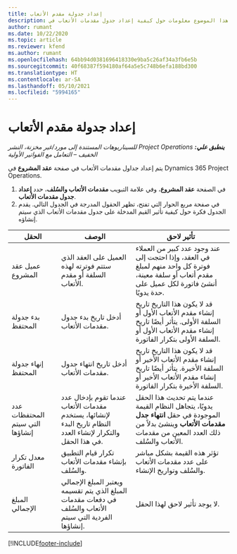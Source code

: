 ```yaml
---
title: إعداد جدولة مقدم الأتعاب
description: يقدم هذا الموضوع معلومات حول كيفية إعداد جدول مقدمات الأتعاب في Project Operations.
author: rumant
ms.date: 10/22/2020
ms.topic: article
ms.reviewer: kfend
ms.author: rumant
ms.openlocfilehash: 64bb94d0381696418330e9ba5c26af34a3fb6e5b
ms.sourcegitcommit: 40f68387f594180af64a5e5c748b6efa188bd300
ms.translationtype: HT
ms.contentlocale: ar-SA
ms.lasthandoff: 05/10/2021
ms.locfileid: "5994165"
---
```

# <a name="set-up-a-retainer-schedule"></a>إعداد جدولة مقدم الأتعاب

_**ينطبق علي:** ‏‫Project Operations للسيناريوهات المستندة إلى مورد/غير مخزنة‬، ‏‫النشر الخفيف – التعامل مع الفواتير الأولية‬_

يتم إعداد جداول مقدمات الأتعاب في صفحة **عقد المشروع** في Dynamics 365 Project Operations.

1. في الصفحة **عقد المشروع**، وفي علامة التبويب **مقدمات الأتعاب والسُلف**، حدد **إعداد جدول مقدمات الأتعاب**.
2. في صفحة مربع الحوار التي تفتح، تظهر الحقول المدرجة في الجدول التالي. يقدم الجدول فكرة حول كيفية تأثير القيم المدخلة على جدول مقدمات الأتعاب الذي سيتم إنشاؤه.

| الحقل | ‏‏الوصف | تأثير لاحق |
| --- | --- | --- |
| عميل عقد المشروع | العميل على العقد الذي ستتم فوترته لهذه السلفة أو مقدم الأتعاب. | عند وجود عدد كبير من العملاء في العقد، وإذا احتجت إلى فوترة كل واحد منهم لمبلغ مقدم أتعاب أو سلفة معينة، أنشئ فاتورة لكل عميل على حدة يدويًا. |
| بدء جدولة المحتفظ | أدخل تاريخ بدء جدول مقدمات الأتعاب. | قد لا يكون هذا التاريخ تاريخ إنشاء مقدم الأتعاب الأول أو السلفة الأولى. يتأثر أيضًا تاريخ إنشاء مقدم الأتعاب الأول أو السلفة الأولى بتكرار الفاتورة. |
| إنهاء جدولة المحتفظ | أدخل تاريخ انتهاء جدول مقدمات الأتعاب. | قد لا يكون هذا التاريخ تاريخ إنشاء مقدم الأتعاب الأخير أو السلفة الأخيرة. يتأثر أيضًا تاريخ إنشاء مقدم الأتعاب الأخير أو السلفة الأخيرة بتكرار الفاتورة. |
| عدد المحتفظات التي سيتم إنشاؤها | عندما تقوم بإدخال عدد مقدمات الأتعاب لإنشائها، يستخدم النظام تاريخ البدء والتكرار لإنشاء العدد في هذا الحقل. | عندما يتم تحديث هذا الحقل يدويًا، يتجاهل النظام القيمة الموجودة في حقل **انتهاء جدل مقدمات الأتعاب** وينشئ بدلاً من ذلك العدد المعين من مقدمات الأتعاب والسُلف. |
| معدل تكرار الفاتورة | تكرار قيام التطبيق بإنشاء مقدمات الأتعاب والسُلف. | تؤثر هذه القيمة بشكل مباشر على عدد مقدمات الأتعاب والسُلف وتواريخ الإنشاء. |
| ‏‫المبلغ الإجمالي | ويعتبر المبلغ الإجمالي المبلغ الذي يتم تقسيمه في دفعات مقدمات الأتعاب والسُلف الفردية التي سيتم إنشاؤها. | لا يوجد تأثير لاحق لهذا الحقل. |


[!INCLUDE[footer-include](../../includes/footer-banner.md)]